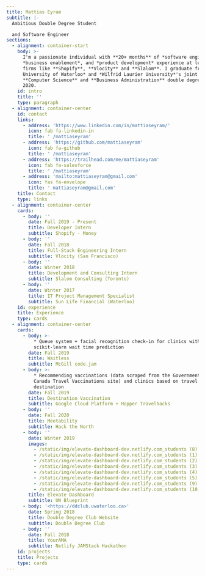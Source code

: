 ```yaml
---
title: Mattias Eyram
subtitle: |-
  Ambitious Double Degree Student

  and Software Engineer
sections:
  - alignment: container-start
    body: >-
      I'm a passionate individual with **20+ months** of *software engineering*,
      *business enablement*, and *product development* experience at leading
      firms like **Shopify**, **Vlocity** and **Slalom**. I graduate from *The
      University of Waterloo* and *Wilfrid Laurier University*'s joint
      **Computer Science** and **Business Administration** double degree in
      2020.
    id: intro
    title: ''
    type: paragraph
  - alignment: container-center
    id: contact
    links:
      - address: 'https://www.linkedin.com/in/mattiaseyram/'
        icon: fab fa-linkedin-in
        title: ' /mattiaseyram'
      - address: 'https://github.com/mattiaseyram'
        icon: fab fa-github
        title: ' /mattiaseyram'
      - address: 'https://trailhead.com/me/mattiaseyram'
        icon: fab fa-salesforce
        title: ' /mattiaseyram'
      - address: 'mailto:mattiaseyram@gmail.com'
        icon: fas fa-envelope
        title: ' mattiaseyram@gmail.com'
    title: Contact
    type: links
  - alignment: container-center
    cards:
      - body: ''
        date: Fall 2019 - Present
        title: Developer Intern
        subtitle: Shopify - Money
      - body: ''
        date: Fall 2018
        title: Full-Stack Engineering Intern
        subtitle: Vlocity (San Francisco)
      - body: ''
        date: Winter 2018
        title: Development and Consulting Intern
        subtitle: Slalom Consulting (Toronto)
      - body: ''
        date: Winter 2017
        title: IT Project Management Specialist
        subtitle: Sun Life Financial (Waterloo)
    id: experience
    title: Experience
    type: cards
  - alignment: container-center
    cards:
      - body: >-
          * Queue system + facial recognition check-in for clinics with
          scikit-learn wait time prediction
        date: Fall 2019
        title: Waitless
        subtitle: McGill code.jam
      - body: >-
          * Recommending vaccinations (data scraped from the Government of
          Canada Travel Vaccinations site) and clinics based on travel
          destination
        date: Fall 2019
        title: Destination Vaccination
        subtitle: Google Cloud Platform + Hopper Travelhacks
      - body: ''
        date: Fall 2020
        title: Meetability
        subtitle: Hack the North
      - body: ''
        date: Winter 2019
        images:
          - /static/img/elevate-dashboard-dev.netlify.com_students (8).png
          - /static/img/elevate-dashboard-dev.netlify.com_students (1).png
          - /static/img/elevate-dashboard-dev.netlify.com_students (2).png
          - /static/img/elevate-dashboard-dev.netlify.com_students (3).png
          - /static/img/elevate-dashboard-dev.netlify.com_students (4).png
          - /static/img/elevate-dashboard-dev.netlify.com_students (5).png
          - /static/img/elevate-dashboard-dev.netlify.com_students (9).png
          - /static/img/elevate-dashboard-dev.netlify.com_students (10).png
        title: Elevate Dashboard
        subtitle: UW Blueprint
      - body: '<https://ddclub.uwaterloo.ca>'
        date: Spring 2018
        title: Double Degree Club Website
        subtitle: Double Degree Club
      - body: ''
        date: Fall 2018
        title: YourAMA
        subtitle: Netlify JAMStack Hackathon
    id: projects
    title: Projects
    type: cards
---
```


